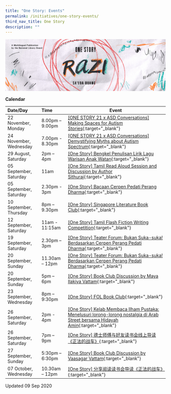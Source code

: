 ```yaml
---
title: "One Story: Events"
permalink: /initiatives/one-story-events/
third_nav_title: One Story
description: ""
---
```

![banner Razi](/images/one-story-razi/OS21%20Website%20Banner.jpg)


**Calendar**

| Date/Day                | Time             | Event                                                        |
| :---------------------- | :--------------- | ------------------------------------------------------------ |
| 22 November, Monday  | 8.00pm – 9.00pm        | [[ONE STORY 21 x ASD Conversations] Making Spaces for Autism Stories](https://www.eventbrite.sg/e/one-story-21-making-spaces-for-autism-stories-tickets-188136249587?aff=ebdssbonlinesearch){:target="_blank"} |
| 24 November, Wednesday     | 7.00pm - 8.30pm| [[ONE STORY 21 x ASD Conversations] Demystifying Myths about Autism Spectrum](https://www.eventbrite.sg/e/one-story-21-demystifying-myths-about-autism-spectrum-tickets-188137653787?aff=ebdssbonlinesearch){:target="_blank"} |
| 29 August, Saturday     | 2pm – 4pm        | [[One Story] Bengkel Penulisan Lirik Lagu Warisan Anak Watan](https://www.eventbrite.com/e/one-story-bengkel-penulisan-lirik-lagu-warisan-anak-watan-registration-113729257270?aff=ebcollection){:target="_blank"} |
| 05 September, Saturday  | 11am             | [[One Story] Tamil Read Aloud Session and Discussion by Author Sithuraj](https://www.eventbrite.com/e/one-story-tamil-read-aloud-session-and-discussion-by-author-sithuraj-registration-114383698722?aff=ebcollection){:target="_blank"} |
| 05 September, Saturday  | 2.30pm - 3pm     | [[One Story] Bacaan Cerpen Pedati Perang Dharma](https://www.eventbrite.com/e/one-story-bacaan-cerpen-pedati-perang-dharma-registration-114379225342?aff=ebcollection){:target="_blank"} |
| 10 September, Thursday  | 8pm – 9.30pm     | [[One Story] Singapore Literature Book Club](https://www.eventbrite.com/e/one-story-singapore-literature-book-club-registration-113720711710?aff=ebcollection){:target="_blank"} |
| 12 September, Saturday  | 11am - 11:15am   | [[One Story] Tamil Flash Fiction Writing Competition](https://www.eventbrite.com/e/one-story-tamil-flash-fiction-writing-competition-registration-113864429574?aff=ebcollection){:target="_blank"} |
| 19 September, Saturday  | 2.30pm – 3pm     | [[One Story] Teater Forum: Bukan Suka-suka! Berdasarkan  Cerpen Perang Pedati Dharma](https://www.eventbrite.com/e/one-story-bukan-suka-suka-berdasarkan-cerpen-perang-pedati-dharma-registration-114381249396?aff=ebcollection){:target="_blank"} |
| 20 September, Sunday    | 11.30am – 12pm   | [[One Story] Teater Forum: Bukan Suka-suka! Berdasarkan  Cerpen Perang Pedati Dharma](https://www.eventbrite.com/e/one-story-bukan-suka-suka-berdasarkan-cerpen-perang-pedati-dharma-registration-114381345684?aff=ebcollection){:target="_blank"} |
| 20 September, Sunday    | 5pm – 6pm        | [[One Story] Book Club Discussion by Maya Ilakiya Vattam](https://www.eventbrite.com/e/one-story-book-club-discussion-by-maya-ilakiya-vattam-registration-114385429900?aff=ebcollection){:target="_blank"} |
| 23 September, Wednesday | 8pm – 9:30pm     | [[One Story] FOL Book Club](https://www.eventbrite.com/e/one-story-fol-book-club-registration-113723000556?aff=ebcollection){:target="_blank"} |
| 26 September, Saturday  | 2pm - 4pm        | [[One Story] Kelab Membaca Ilham Pustaka: Menelusuri lorong-lorong nostalgia di Arab Street bersama Hidayah Amin](https://www.eventbrite.com/e/one-story-kelab-membaca-ilham-pustaka-registration-113731379618?aff=ebcollection){:target="_blank"} |
| 26 September, Saturday  | 7pm – 9pm        | [[One Story] 德士师傅与好友读书会线上导读《正法的战车》](https://www.eventbrite.com/e/one-story-registration-113755850812?aff=ebcollection){:target="_blank"} |
| 27 September, Sunday    | 5:30pm – 6:30pm  | [[One Story] Book Club Discussion by Vaasagar Vattam](https://www.eventbrite.com/e/one-story-book-club-discussion-by-vaasagar-vattam-registration-113865472694?aff=ebcollection){:target="_blank"} |
| 07 October, Wednesday   | 10.30am – 12pm   | [[One Story] 分享阅读读书会导读《正法的战车》](https://www.eventbrite.com/e/one-story-registration-113860445658?aff=ebcollection){:target="_blank"} |



Updated 09 Sep 2020